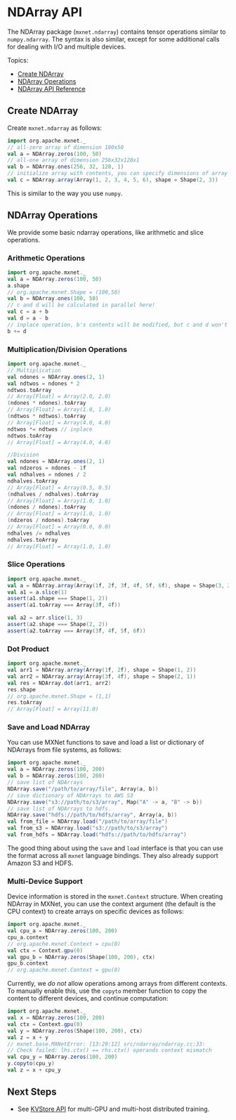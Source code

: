 <!---
  Licensed to the Apache Software Foundation (ASF) under one
  or more contributor license agreements.  See the NOTICE file
  distributed with this work for additional information
  regarding copyright ownership.  The ASF licenses this file
  to you under the Apache License, Version 2.0 (the
  "License"); you may not use this file except in compliance
  with the License.  You may obtain a copy of the License at

    http://www.apache.org/licenses/LICENSE-2.0

  Unless required by applicable law or agreed to in writing,
  software distributed under the License is distributed on an
  "AS IS" BASIS, WITHOUT WARRANTIES OR CONDITIONS OF ANY
  KIND, either express or implied.  See the License for the
  specific language governing permissions and limitations
  under the License.
-->

# NDArray API


The NDArray package (`mxnet.ndarray`) contains tensor operations similar to `numpy.ndarray`. The syntax is also similar, except for some additional calls for dealing with I/O and multiple devices.

Topics:

* [Create NDArray](#create-ndarray)
* [NDArray Operations](#ndarray-operations)
* [NDArray API Reference](http://mxnet.incubator.apache.org/api/scala/docs/index.html#org.apache.mxnet.NDArray)

## Create NDArray

Create `mxnet.ndarray` as follows:

```scala
import org.apache.mxnet._
// all-zero array of dimension 100x50
val a = NDArray.zeros(100, 50)
// all-one array of dimension 256x32x128x1
val b = NDArray.ones(256, 32, 128, 1)
// initialize array with contents, you can specify dimensions of array using Shape parameter while creating array.
val c = NDArray.array(Array(1, 2, 3, 4, 5, 6), shape = Shape(2, 3))
```
This is similar to the way you use `numpy`.
## NDArray Operations

We provide some basic ndarray operations, like arithmetic and slice operations.

### Arithmetic Operations

```scala
import org.apache.mxnet._
val a = NDArray.zeros(100, 50)
a.shape
// org.apache.mxnet.Shape = (100,50)
val b = NDArray.ones(100, 50)
// c and d will be calculated in parallel here!
val c = a + b
val d = a - b
// inplace operation, b's contents will be modified, but c and d won't be affected.
b += d
```

### Multiplication/Division Operations

```scala
import org.apache.mxnet._
// Multiplication
val ndones = NDArray.ones(2, 1)
val ndtwos = ndones * 2
ndtwos.toArray
// Array[Float] = Array(2.0, 2.0)
(ndones * ndones).toArray
// Array[Float] = Array(1.0, 1.0)
(ndtwos * ndtwos).toArray
// Array[Float] = Array(4.0, 4.0)
ndtwos *= ndtwos // inplace
ndtwos.toArray
// Array[Float] = Array(4.0, 4.0)

//Division
val ndones = NDArray.ones(2, 1)
val ndzeros = ndones - 1f
val ndhalves = ndones / 2
ndhalves.toArray
// Array[Float] = Array(0.5, 0.5)
(ndhalves / ndhalves).toArray
// Array[Float] = Array(1.0, 1.0)
(ndones / ndones).toArray
// Array[Float] = Array(1.0, 1.0)
(ndzeros / ndones).toArray
// Array[Float] = Array(0.0, 0.0)
ndhalves /= ndhalves
ndhalves.toArray
// Array[Float] = Array(1.0, 1.0)
```

### Slice Operations

```scala
import org.apache.mxnet._
val a = NDArray.array(Array(1f, 2f, 3f, 4f, 5f, 6f), shape = Shape(3, 2))
val a1 = a.slice(1)
assert(a1.shape === Shape(1, 2))
assert(a1.toArray === Array(3f, 4f))

val a2 = arr.slice(1, 3)
assert(a2.shape === Shape(2, 2))
assert(a2.toArray === Array(3f, 4f, 5f, 6f))
```

### Dot Product

```scala
import org.apache.mxnet._
val arr1 = NDArray.array(Array(1f, 2f), shape = Shape(1, 2))
val arr2 = NDArray.array(Array(3f, 4f), shape = Shape(2, 1))
val res = NDArray.dot(arr1, arr2)
res.shape
// org.apache.mxnet.Shape = (1,1)
res.toArray
// Array[Float] = Array(11.0)
```

### Save and Load NDArray

You can use MXNet functions to save and load a list or dictionary of NDArrays from file systems, as follows:

```scala
import org.apache.mxnet._
val a = NDArray.zeros(100, 200)
val b = NDArray.zeros(100, 200)
// save list of NDArrays
NDArray.save("/path/to/array/file", Array(a, b))
// save dictionary of NDArrays to AWS S3
NDArray.save("s3://path/to/s3/array", Map("A" -> a, "B" -> b))
// save list of NDArrays to hdfs.
NDArray.save("hdfs://path/to/hdfs/array", Array(a, b))
val from_file = NDArray.load("/path/to/array/file")
val from_s3 = NDArray.load("s3://path/to/s3/array")
val from_hdfs = NDArray.load("hdfs://path/to/hdfs/array")
```
The good thing about using the `save` and `load` interface is that you can use the format across all `mxnet` language bindings. They also already support Amazon S3 and HDFS.

### Multi-Device Support

Device information is stored in the `mxnet.Context` structure. When creating NDArray in MXNet, you can use the context argument (the default is the CPU context) to create arrays on specific devices as follows:

```scala
import org.apache.mxnet._
val cpu_a = NDArray.zeros(100, 200)
cpu_a.context
// org.apache.mxnet.Context = cpu(0)
val ctx = Context.gpu(0)
val gpu_b = NDArray.zeros(Shape(100, 200), ctx)
gpu_b.context
// org.apache.mxnet.Context = gpu(0)
```

Currently, we *do not* allow operations among arrays from different contexts. To manually enable this, use the `copyto` member function to copy the content to different devices, and continue computation:

```scala
import org.apache.mxnet._
val x = NDArray.zeros(100, 200)
val ctx = Context.gpu(0)
val y = NDArray.zeros(Shape(100, 200), ctx)
val z = x + y
// mxnet.base.MXNetError: [13:29:12] src/ndarray/ndarray.cc:33:
// Check failed: lhs.ctx() == rhs.ctx() operands context mismatch
val cpu_y = NDArray.zeros(100, 200)
y.copyto(cpu_y)
val z = x + cpu_y
```

## Next Steps
* See [KVStore API](kvstore.md) for multi-GPU and multi-host distributed training.
